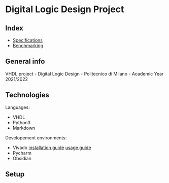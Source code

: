 # Digital Logic Design Project

## Index
* [Specifications](https://github.com/riccardo-negri/reti-logiche-2022-Montanari-Negri/tree/main/Specifications)
* [Benchmarking](https://github.com/riccardo-negri/reti-logiche-2022-Montanari-Negri/tree/main/Benchmarking)

## General info
VHDL project - Digital Logic Design - Politecnico di Milano - Academic Year 2021/2022 
	
## Technologies
Languages:
* VHDL 
* Python3
* Markdown

Developement environments:
* Vivado [installation guide](https://github.com/riccardo-negri/reti-logiche-2022-Montanari-Negri/tree/main/HowTo/VivadoInstallation.md) [usage guide](https://github.com/riccardo-negri/reti-logiche-2022-Montanari-Negri/tree/main/HowTo/VivadoUsage.md)
* Pycharm
* Obsidian
	
## Setup

